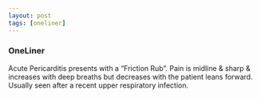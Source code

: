 ```yaml
---
layout: post
tags: [oneliner]
---
```



### OneLiner

Acute Pericarditis presents with a “Friction Rub”. Pain is midline & sharp & increases with deep breaths but decreases with the patient leans forward. Usually seen after a recent upper respiratory infection.
